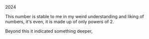 2024

This number is stable to me in my weird understanding and liking of numbers, it's even, it is made up of only powers of 2.

Beyond this it indicated something deeper, 